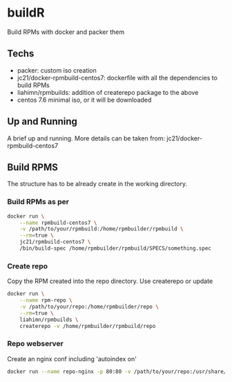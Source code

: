 # buildR
Build RPMs with docker and packer them

## Techs
- packer: custom iso creation
- jc21/docker-rpmbuild-centos7: dockerfile with all the dependencies to build RPMs
- liahimn/rpmbuilds: addition of createrepo package to the above 
- centos 7.6 minimal iso, or it will be downloaded

## Up and Running
A brief up and running. More details can be taken from: jc21/docker-rpmbuild-centos7

## Build RPMS
The structure has to be already create in the working directory. 
### Build RPMs as per 
```bash
docker run \
    --name rpmbuild-centos7 \
    -v /path/to/your/rpmbuild:/home/rpmbuilder/rpmbuild \
    --rm=true \
    jc21/rpmbuild-centos7 \
    /bin/build-spec /home/rpmbuilder/rpmbuild/SPECS/something.spec
```

### Create repo
Copy the RPM created into the repo directory. Use createrepo or update
```bash
docker run \
    --name rpm-repo \
    -v /path/to/your/repo:/home/rpmbuilder/repo \
    --rm=true \
    liahimn/rpmbuilds \
    createrepo -v /home/rpmbuilder/rpmbuild/repo
```

### Repo webserver
Create an nginx conf including 'autoindex on'
```bash
docker run --name repo-nginx -p 80:80 -v /path/to/your/repo:/usr/share/nginx/html:ro -d nginx
```

